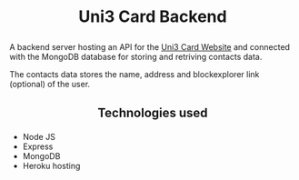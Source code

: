 # <p align="center">Uni3 Card Backend</p>

A backend server hosting an API for the [Uni3 Card Website](https://uni3-credit-card.vercel.app/) and connected with the MongoDB database for storing and retriving contacts data.

The contacts data stores the name, address and blockexplorer link (optional) of the user.

## <p align="center">Technologies used</p>
- Node JS
- Express
- MongoDB
- Heroku hosting
